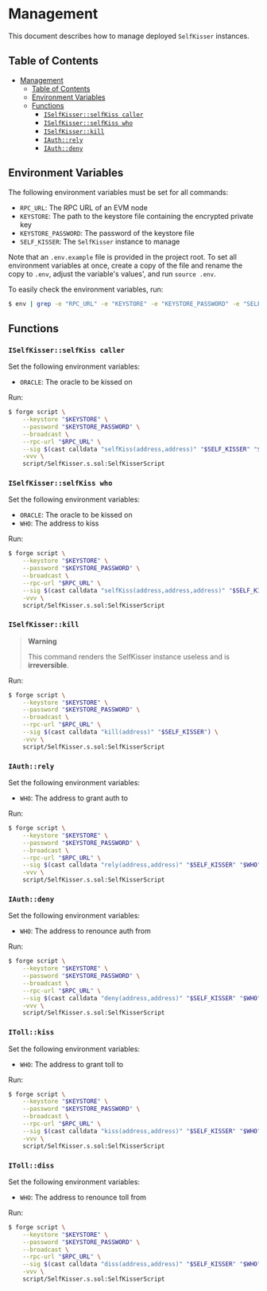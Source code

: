 # Management

This document describes how to manage deployed `SelfKisser` instances.

## Table of Contents

- [Management](#management)
  - [Table of Contents](#table-of-contents)
  - [Environment Variables](#environment-variables)
  - [Functions](#functions)
    - [`ISelfKisser::selfKiss caller`](#iselfkisserselfkiss-caller)
    - [`ISelfKisser::selfKiss who`](#iselfkisserselfkiss-who)
    - [`ISelfKisser::kill`](#iselfkisserkill)
    - [`IAuth::rely`](#iauthrely)
    - [`IAuth::deny`](#iauthdeny)

## Environment Variables

The following environment variables must be set for all commands:

- `RPC_URL`: The RPC URL of an EVM node
- `KEYSTORE`: The path to the keystore file containing the encrypted private key
- `KEYSTORE_PASSWORD`: The password of the keystore file
- `SELF_KISSER`: The `SelfKisser` instance to manage

Note that an `.env.example` file is provided in the project root. To set all environment variables at once, create a copy of the file and rename the copy to `.env`, adjust the variable's values', and run `source .env`.

To easily check the environment variables, run:

```bash
$ env | grep -e "RPC_URL" -e "KEYSTORE" -e "KEYSTORE_PASSWORD" -e "SELF_KISSER"
```

## Functions

### `ISelfKisser::selfKiss caller`

Set the following environment variables:

- `ORACLE`: The oracle to be kissed on

Run:

```bash
$ forge script \
    --keystore "$KEYSTORE" \
    --password "$KEYSTORE_PASSWORD" \
    --broadcast \
    --rpc-url "$RPC_URL" \
    --sig $(cast calldata "selfKiss(address,address)" "$SELF_KISSER" "$ORACLE") \
    -vvv \
    script/SelfKisser.s.sol:SelfKisserScript
```

### `ISelfKisser::selfKiss who`

Set the following environment variables:

- `ORACLE`: The oracle to be kissed on
- `WHO`: The address to kiss

Run:

```bash
$ forge script \
    --keystore "$KEYSTORE" \
    --password "$KEYSTORE_PASSWORD" \
    --broadcast \
    --rpc-url "$RPC_URL" \
    --sig $(cast calldata "selfKiss(address,address,address)" "$SELF_KISSER" "$ORACLE" "$WHO") \
    -vvv \
    script/SelfKisser.s.sol:SelfKisserScript
```

### `ISelfKisser::kill`

> **Warning**
>
> This command renders the SelfKisser instance useless and is **irreversible**.

Run:

```bash
$ forge script \
    --keystore "$KEYSTORE" \
    --password "$KEYSTORE_PASSWORD" \
    --broadcast \
    --rpc-url "$RPC_URL" \
    --sig $(cast calldata "kill(address)" "$SELF_KISSER") \
    -vvv \
    script/SelfKisser.s.sol:SelfKisserScript
```

### `IAuth::rely`

Set the following environment variables:

- `WHO`: The address to grant auth to

Run:

```bash
$ forge script \
    --keystore "$KEYSTORE" \
    --password "$KEYSTORE_PASSWORD" \
    --broadcast \
    --rpc-url "$RPC_URL" \
    --sig $(cast calldata "rely(address,address)" "$SELF_KISSER" "$WHO") \
    -vvv \
    script/SelfKisser.s.sol:SelfKisserScript
```

### `IAuth::deny`

Set the following environment variables:

- `WHO`: The address to renounce auth from

Run:

```bash
$ forge script \
    --keystore "$KEYSTORE" \
    --password "$KEYSTORE_PASSWORD" \
    --broadcast \
    --rpc-url "$RPC_URL" \
    --sig $(cast calldata "deny(address,address)" "$SELF_KISSER" "$WHO") \
    -vvv \
    script/SelfKisser.s.sol:SelfKisserScript
```

### `IToll::kiss`

Set the following environment variables:

- `WHO`: The address to grant toll to

Run:

```bash
$ forge script \
    --keystore "$KEYSTORE" \
    --password "$KEYSTORE_PASSWORD" \
    --broadcast \
    --rpc-url "$RPC_URL" \
    --sig $(cast calldata "kiss(address,address)" "$SELF_KISSER" "$WHO") \
    -vvv \
    script/SelfKisser.s.sol:SelfKisserScript
```

### `IToll::diss`

Set the following environment variables:

- `WHO`: The address to renounce toll from

Run:

```bash
$ forge script \
    --keystore "$KEYSTORE" \
    --password "$KEYSTORE_PASSWORD" \
    --broadcast \
    --rpc-url "$RPC_URL" \
    --sig $(cast calldata "diss(address,address)" "$SELF_KISSER" "$WHO") \
    -vvv \
    script/SelfKisser.s.sol:SelfKisserScript
```
